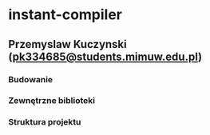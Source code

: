 # instant-compiler
## Przemyslaw Kuczynski (pk334685@students.mimuw.edu.pl)

### Budowanie

### Zewnętrzne biblioteki

### Struktura projektu
